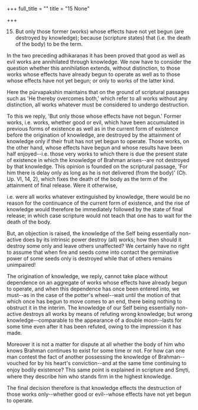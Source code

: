 +++
full_title = ""
title = "15 None"

+++


15. But only those former (works) whose effects have not yet begun (are destroyed by knowledge); because (scripture states) that (i.e. the death of the body) to be the term.

In the two preceding adhikaraṇas it has been proved that good as well as evil works are annihilated through knowledge. We now have to consider the question whether this annihilation extends, without distinction, to those works whose effects have already begun to operate as well as to those whose effects have not yet begun; or only to works of the latter kind.

Here the pūrvapakshin maintains that on the ground of scriptural passages such as 'He thereby overcomes both,' which refer to all works without any distinction, all works whatever must be considered to undergo destruction.

To this we reply, 'But only those whose effects have not begun.' Former works, i.e. works, whether good or evil, which have been accumulated in previous forms of existence as well as in the current form of existence before the origination of knowledge, are destroyed by the attainment of knowledge only if their fruit has not yet begun to operate. Those works, on the other hand, whose effects have begun and whose results have been half enjoyed--i.e. those very works to which there is due the present state of existence in which the knowledge of Brahman arises--are not destroyed by that knowledge. This opinion is founded on the scriptural passage, 'For him there is delay only as long as he is not delivered (from the body)' (Cḥ. Up. VI, 14, 2), which fixes the death of the body as the term of the attainment of final release. Were it otherwise,

i.e. were all works whatever extinguished by knowledge, there would be no reason for the continuance of the current form of existence, and the rise of knowledge would therefore be immediately followed by the state of final release; in which case scripture would not teach that one has to wait for the death of the body.

But, an objection is raised, the knowledge of the Self being essentially non-active does by its intrinsic power destroy (all) works; how then should it destroy some only and leave others unaffected? We certainly have no right to assume that when fire and seeds come into contact the germinative power of some seeds only is destroyed while that of others remains unimpaired!

The origination of knowledge, we reply, cannot take place without dependence on an aggregate of works whose effects have already begun to operate, and when this dependence has once been entered into, we must--as in the case of the potter's wheel--wait until the motion of that which once has begun to move comes to an end, there being nothing to obstruct it in the interim. The knowledge of our Self being essentially non-active destroys all works by means of refuting wrong knowledge; but wrong knowledge--comparable to the appearance of a double moon--lasts for some time even after it has been refuted, owing to the impression it has made.

Moreover it is not a matter for dispute at all whether the body of him who knows Brahman continues to exist for some time or not. For how can one man contest the fact of another possessing the knowledge of Brahman--vouched for by his heart's conviction--and at the same time continuing to enjoy bodily existence? This same point is explained in scripture and Smr̥ti, where they describe him who stands firm in the highest knowledge.

The final decision therefore is that knowledge effects the destruction of those works only--whether good or evil--whose effects have not yet begun to operate.

